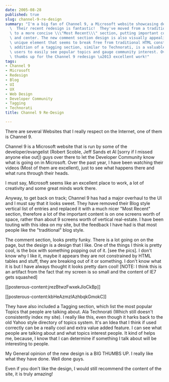 ```yaml
---
date: 2005-08-28
published: true
slug: channel-9-re-design
summary: "I'm a big fan of Channel 9, a Microsoft website showcasing developer insights.\
  \  Their recent redesign is fantastic!  They've moved from a traditional blog layout\
  \ to a more concise \\\"Most Recent\\\" section, putting important content front\
  \ and center. The new comment section design is also visually appealing, with a\
  \ unique element that seems to break free from traditional HTML constraints.  The\
  \ addition of a tagging section, similar to Technorati, is a valuable feature, allowing\
  \ users to easily see popular topics and gauge community interest. Overall, two\
  \ thumbs up for the Channel 9 redesign \u2013 excellent work!"
tags:
- Channel 9
- Microsoft
- Redesign
- Blog
- UI
- UX
- Web Design
- Developer Community
- Tagging
- Technorati
title: Channel 9 Re-Design

---
```

There are several Websites that I really respect on the Internet, one of them is Channel 9.<p />Channel 9 is a Microsoft website that is run by some of the developer/evangelist (Robert Scoble, Jeff Sands et Al [sorry if I missed anyone else out]) guys over there to let the Developer Community know what is going on in Microsoft. Over the past year, I have been watching their videos (Most of them are excellent), just to see what happens there and what runs through their heads.<p />I must say, Microsoft seems like an excellent place to work, a lot of creativity and some great minds work there.<p />Anyway, to get back on track; Channel 9 has had a major overhaul to the UI and I must say that it looks sweet. They have removed their Blog style vertical list of entries and replaced it with a much nicer "Most Recent" section, therefore a lot of the important content is on one screens worth of space, rather than about 9 screens worth of vertical real-estate. I have been touting with this idea on my site, but the feedback I have had is that most people like the "traditional" blog style.<p />The comment section, looks pretty funky. There is a lot going on on the page, but the design is a design that I like. One of the things I think is pretty cool, is the box with something popping out of it. [see the pics]. I don't know why I like it, maybe it appears they are not constrained by HTML tables and stuff, they are breaking out of it or something. I don't know what it is but I have always thought it looks pretty darn cool! [NOTE: I think this is an artifact from the fact that my screen is so small and the content of IE7 gets squashed]<p />[[posterous-content:jrezBtwzFwxekJloCkBp]]<p />[[posterous-content:kbHeAzmzlAzhbqkGmokC]]<p />They have also included a Tagging section, which list the most popular Topics that people are talking about. Ala Technorati (Which still doesn't consistently index my site). I really like this, even though it harks back to the old Yahoo style directory of topics system. It's an Idea that I think if used correctly can be a really cool and extra value added feature. I can see what people are talking about and what topics interest people. It kind of helps me, because, I know that I can determine if something I talk about will be interesting to people.<p />My General opinion of the new design is a BIG THUMBS UP. I really like what they have done. Well done guys.<p />Even if you don't like the design, I would still recommend the content of the site, it is truly amazing!<p />

